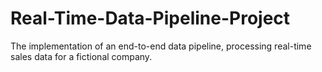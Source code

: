 # Real-Time-Data-Pipeline-Project
The implementation of an end-to-end data pipeline, processing real-time sales data for a fictional company. 
